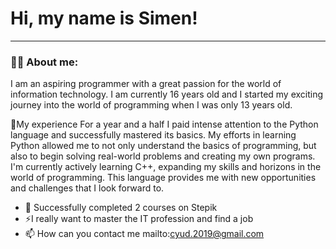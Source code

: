 
# Hi, my name is Simen!

---
### 👨‍💻 About me:

I am an aspiring programmer with a great passion for the world of information technology. I am currently 16 years old and I started my exciting journey into the world of programming when I was only 13 years old.

🌱My experience For a year and a half I paid intense attention to the Python language and successfully mastered its basics. My efforts in learning Python allowed me to not only understand the basics of programming, but also to begin solving real-world problems and creating my own programs. I'm currently actively learning C++, expanding my skills and horizons in the world of programming. This language provides me with new opportunities and challenges that I look forward to.

- 🔭 Successfully completed 2 courses on Stepik
- ⚡I really want to master the IT profession and find a job
- 📫 How can you contact me mailto:cyud.2019@gmail.com
